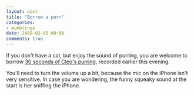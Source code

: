 ```yaml
---
layout: post
title: "Borrow a purr"
categories:
- mumblings
date: 2009-02-05 00:00
comments: true
---
```


<p>If you don't have a cat, but enjoy the sound of purring, you are welcome to borrow <a href="http://bsag.tumblr.com/post/75919685/cleo-purring-the-sound-i-love-hearing-at-the-end">30 seconds of Cleo's purring</a>, recorded earlier this evening.</p>

<p>You'll need to turn the volume up a bit, because the mic on the iPhone isn't very sensitive. In case you are wondering, the funny squeaky sound at the start is her sniffing the iPhone.</p>



